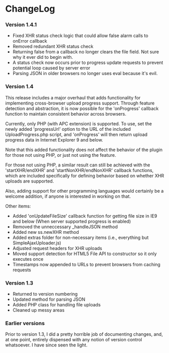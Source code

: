 ChangeLog
============================

### Version 1.4.1 ###
* Fixed XHR status check logic that could allow false alarm calls to onError callback
* Removed redundant XHR status check
* Returning false from a callback no longer clears the file field. Not sure why it ever did to begin with.
* A status check now occurs prior to progress update requests to prevent potential loop caused by server error
* Parsing JSON in older browsers no longer uses eval because it's evil.

### Version 1.4  ###
This release includes a major overhaul that adds functionality for implementing cross-browser upload progress support. Through feature detection and abstraction, it is now possible for the 'onProgress' callback function to maintain consistent behavior across browsers. 

Currently, only PHP (with APC extension) is supported. To use, set the newly added 'progressUrl' option to the URL of the included UploadProgress.php script, and 'onProgress' will then return upload progress data in Internet Explorer 9 and below.

Note that this added functionality does not affect the behavior of the plugin for those not using PHP, or just not using the feature.

For those not using PHP, a similar result can still be achieved with the 'startXHR/endXHR' and 'startNonXHR/endNonXHR' callback functions, which are included specifically for defining behavior based on whether XHR uploads are supported.

Also, adding support for other programming languages would certainly be a welcome addition, if anyone is interested in working on that.

Other items:

* Added 'onUpdateFileSize' callback function for getting file size in IE9 and below (When server supported progress is enabled)
* Removed the unneccessary _handleJSON method
* Added new ss.newXHR method
* Added extras folder for non-necessary items (i.e., everything but SimpleAjaxUploader.js)
* Adjusted request headers for XHR uploads 
* Moved support detection for HTML5 File API to constructor so it only executes once
* Timestamps now appended to URLs to prevent browsers from caching requests

### Version 1.3 ###
* Returned to version numbering
* Updated method for parsing JSON
* Added PHP class for handling file uploads
* Cleaned up messy areas

### Earlier versions ###
Prior to version 1.3, I did a pretty horrible job of documenting changes, and, at one point, entirely dispensed with any notion of version control whatsoever. I have since seen the light.